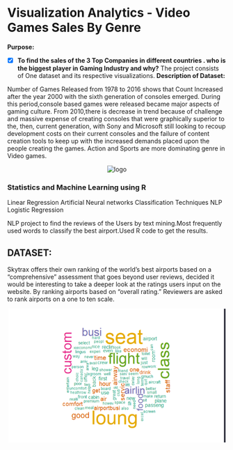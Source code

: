 # Visualization Analytics - Video Games Sales By Genre

**Purpose:**
- [x] **To find the sales of the 3 Top  Companies in different countries . who is the biggest player in Gaming Industry and why?** 
The project consists of One dataset and its respective visualizations.
**Description of Dataset:**

Number of Games Released from 1978 to 2016 shows that Count Increased after the year 2000 with the sixth generation of consoles emerged.
During this period,console based games were released  became major aspects of gaming culture. 
From 2010,there is decrease in trend because of challenge and massive expense of creating consoles that were graphically superior to the, then, current generation, with Sony and Microsoft still looking to recoup development costs on their current consoles and the failure of content creation tools to keep up with the increased demands placed upon the people creating the games. Action and Sports are more dominating genre in Video games.

<p align="center">
  <img width="500" src="./" alt="logo" />
</p>

### Statistics and Machine Learning using R 
Linear Regression
Artificial Neural networks
Classification Techniques
NLP
Logistic Regression



NLP project to find the reviews of the Users by text mining.Most frequently used words to  classify the best airport.Used R code to get the results.
##  DATASET:
Skytrax offers their own ranking of the world’s best airports based on a “comprehensive” assessment that goes beyond user reviews, 
decided it would be interesting to take a deeper look at the ratings users input on the website.
By ranking airports based on “overall rating.”  Reviewers are asked to rank airports on a one to ten scale.
<p align="center">
  <img width="500" src="./Image.PNG" alt="logo" />
</p>

